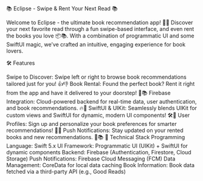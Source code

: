 📚 Eclipse - Swipe & Rent Your Next Read 📚

Welcome to Eclipse - the ultimate book recommendation app! 📖✨ Discover your next favorite read through a fun swipe-based interface, and even rent the books you love 📦📚.
With a combination of programmatic UI and some SwiftUI magic, we’ve crafted an intuitive, engaging experience for book lovers.

🛠️ Features

Swipe to Discover: Swipe left or right to browse book recommendations tailored just for you! 👍👎
Book Rental: Found the perfect book? Rent it right from the app and have it delivered to your doorstep! 🚚📚
Firebase Integration: Cloud-powered backend for real-time data, user authentication, and book recommendations. 🔥📱
SwiftUI & UIKit: Seamlessly blends UIKit for custom views and SwiftUI for dynamic, modern UI components! 🛠️🚀
User Profiles: Sign up and personalize your book preferences for smarter recommendations! 🎯📖
Push Notifications: Stay updated on your rented books and new recommendations. 🔔📚
🔧 Technical Stack
Programming Language: Swift 5.x
UI Framework: Programmatic UI (UIKit) + SwiftUI for dynamic components
Backend: Firebase (Authentication, Firestore, Cloud Storage)
Push Notifications: Firebase Cloud Messaging (FCM)
Data Management: CoreData for local data caching
Book Information: Book data fetched via a third-party API (e.g., Good Reads)
